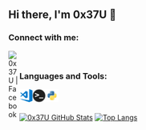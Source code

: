 ## Hi there, I'm 0x37U 👋
### Connect with me:
[<img align="left" alt="0x37U | Facebook" width="22px" src="https://cdn.jsdelivr.net/npm/simple-icons@v3/icons/facebook.svg" />][facebook]
<br/>
### Languages and Tools:
<img align="left" alt="Visual Studio Code" width="26px" src="https://raw.githubusercontent.com/github/explore/80688e429a7d4ef2fca1e82350fe8e3517d3494d/topics/visual-studio-code/visual-studio-code.png" />
<img align="left" alt="Terminal" width="26px" src="https://raw.githubusercontent.com/github/explore/80688e429a7d4ef2fca1e82350fe8e3517d3494d/topics/terminal/terminal.png" />
<img align="left" alt="Python" width="26px" src="https://raw.githubusercontent.com/github/explore/80688e429a7d4ef2fca1e82350fe8e3517d3494d/topics/python/python.png" />
<br/>
<br/>

[![0x37U GitHub Stats](https://github-readme-stats.vercel.app/api?username=0x37U&show_icons=true&hide_title=true&theme=dark)](https://github.com/0x37U)
[![Top Langs](https://github-readme-stats.vercel.app/api/top-langs/?username=0x37U&layout=compact&theme=dark)](https://github.com/0x37U)


[facebook]: https://www.facebook.com/Amr.v7
